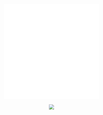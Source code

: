 <p align="center">
  <img src="./assets/anim8.svg" width="300" height="300" alt="Pixel Animation 4" />
</p>

<p align="center">
  <img src="https://readme-typing-svg.demolab.com?lines=Full+stack+developer,C%23,.NET,JavaScript,React&center=true&width=500&height=100&color=00FF00&background=000000&repeat=false" />
</p>
